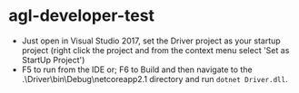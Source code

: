 # agl-developer-test
* Just open in Visual Studio 2017, set the Driver project as your startup project (right click the project and from the context menu select 'Set as StartUp Project')
* F5 to run from the IDE or; F6 to Build and then navigate to the .\Driver\bin\Debug\netcoreapp2.1 directory and run `dotnet Driver.dll`.
